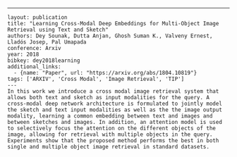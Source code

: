 ---
    layout: publication
    title: "Learning Cross-Modal Deep Embeddings for Multi-Object Image Retrieval using Text and Sketch"
    authors: Dey Sounak, Dutta Anjan, Ghosh Suman K., Valveny Ernest, Lladós Josep, Pal Umapada
    conference: Arxiv
    year: 2018
    bibkey: dey2018learning
    additional_links:
      - {name: "Paper", url: "https://arxiv.org/abs/1804.10819"}
    tags: ['ARXIV', 'Cross Modal', 'Image Retrieval', 'TIP']
    ---
    In this work we introduce a cross modal image retrieval system that allows both text and sketch as input modalities for the query. A cross-modal deep network architecture is formulated to jointly model the sketch and text input modalities as well as the the image output modality, learning a common embedding between text and images and between sketches and images. In addition, an attention model is used to selectively focus the attention on the different objects of the image, allowing for retrieval with multiple objects in the query. Experiments show that the proposed method performs the best in both single and multiple object image retrieval in standard datasets.